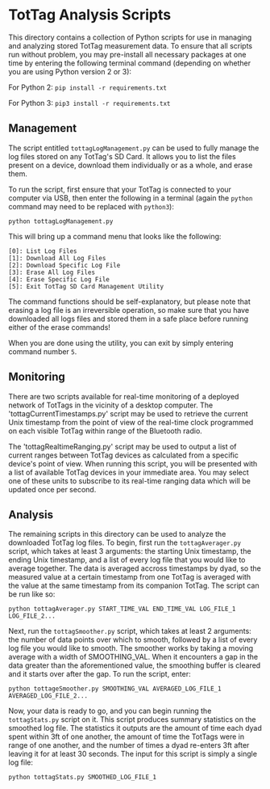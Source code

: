 TotTag Analysis Scripts
=======================

This directory contains a collection of Python scripts for use in managing and
analyzing stored TotTag measurement data. To ensure that all scripts run
without problem, you may pre-install all necessary packages at one time by
entering the following terminal command (depending on whether you are
using Python version 2 or 3):

For Python 2: `pip install -r requirements.txt`

For Python 3: `pip3 install -r requirements.txt`


Management
----------

The script entitled `tottagLogManagement.py` can be used to fully manage
the log files stored on any TotTag's SD Card. It allows you to list the files
present on a device, download them individually or as a whole, and erase them.

To run the script, first ensure that your TotTag is connected to your computer
via USB, then enter the following in a terminal (again the `python` command
may need to be replaced with `python3`):

    python tottagLogManagement.py

This will bring up a command menu that looks like the following:

    [0]: List Log Files
    [1]: Download All Log Files
    [2]: Download Specific Log File
    [3]: Erase All Log Files
    [4]: Erase Specific Log File
    [5]: Exit TotTag SD Card Management Utility

The command functions should be self-explanatory, but please note that erasing
a log file is an irreversible operation, so make sure that you have downloaded
all logs files and stored them in a safe place before running either of the
erase commands!

When you are done using the utility, you can exit by simply entering command
number `5`.


Monitoring
----------

There are two scripts available for real-time monitoring of a deployed network
of TotTags in the vicinity of a desktop computer. The 'tottagCurrentTimestamps.py'
script may be used to retrieve the current Unix timestamp from the point of
view of the real-time clock programmed on each visible TotTag within range of
the Bluetooth radio.

The 'tottagRealtimeRanging.py' script may be used to output a list of current
ranges between TotTag devices as calculated from a specific device's point
of view. When running this script, you will be presented with a list of
available TotTag devices in your immediate area. You may select one of these
units to subscribe to its real-time ranging data which will be updated once
per second.


Analysis
--------

The remaining scripts in this directory can be used to analyze the downloaded
TotTag log files. To begin, first run the `tottagAverager.py` script,
which takes at least 3 arguments: the starting Unix timestamp, the ending Unix
timestamp, and a list of every log file that you would like to average together.
The data is averaged accross timestamps by dyad, so the measured value at a
certain timestamp from one TotTag is averaged with the value at the same
timestamp from its companion TotTag. The script can be run like so:

    python tottagAverager.py START_TIME_VAL END_TIME_VAL LOG_FILE_1 LOG_FILE_2...

Next, run the `tottagSmoother.py` script, which takes at least 2 arguments:
the number of data points over which to smooth, followed by a list of every log
file you would like to smooth. The smoother works by taking a moving average with
a width of SMOOTHING_VAL. When it encounters a gap in the data greater than the
aforementioned value, the smoothing buffer is cleared and it starts over after
the gap. To run the script, enter:

    python tottageSmoother.py SMOOTHING_VAL AVERAGED_LOG_FILE_1 AVERAGED_LOG_FILE_2...

Now, your data is ready to go, and you can begin running the `tottagStats.py`
script on it. This script produces summary statistics on the smoothed log file.
The statistics it outputs are the amount of time each dyad spent within 3ft of
one another, the amount of time the TotTags were in range of one another, and
the number of times a dyad re-enters 3ft after leaving it for at least 30
seconds. The input for this script is simply a single log file:

    python tottagStats.py SMOOTHED_LOG_FILE_1
